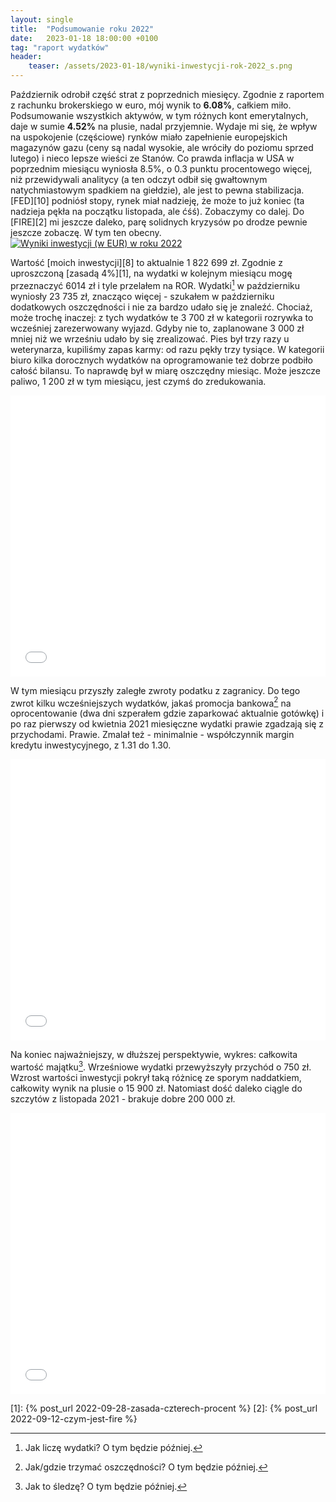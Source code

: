 ```yaml
---
layout: single
title:  "Podsumowanie roku 2022"
date:   2023-01-18 18:00:00 +0100
tag: "raport wydatków"
header:
    teaser: /assets/2023-01-18/wyniki-inwestycji-rok-2022_s.png
---
```

Październik odrobił część strat z poprzednich miesięcy. Zgodnie z raportem z rachunku brokerskiego w euro, mój wynik to **6.08%**, całkiem miło. Podsumowanie wszystkich aktywów, w tym różnych kont emerytalnych, daje w sumie **4.52%** na plusie, nadal przyjemnie. Wydaje mi się, że wpływ na uspokojenie (częściowe) rynków miało zapełnienie europejskich magazynów gazu (ceny są nadal wysokie, ale wróciły do poziomu sprzed lutego) i nieco lepsze wieści ze Stanów. Co prawda inflacja w USA w poprzednim miesiącu wyniosła 8.5%, o 0.3 punktu procentowego więcej, niż przewidywali analitycy (a ten odczyt odbił się gwałtownym natychmiastowym spadkiem na giełdzie), ale jest to pewna stabilizacja. [FED][10] podniósł stopy, rynek miał nadzieję, że może to już koniec (ta nadzieja pękła na początku listopada, ale ćśś). Zobaczymy co dalej. Do [FIRE][2] mi jeszcze daleko, parę solidnych kryzysów po drodze pewnie jeszcze zobaczę. W tym ten obecny.
[![Wyniki inwestycji (w EUR) w roku 2022](/assets/2023-01-18/wyniki-inwestycji-rok-2022_s.png)](/assets/2023-01-18/wyniki-inwestycji-rok-2022.png)

Wartość [moich inwestycji][8] to aktualnie 1 822 699 zł. Zgodnie z uproszczoną [zasadą 4%][1], na wydatki w kolejnym miesiącu mogę przeznaczyć 6014 zł i tyle przelałem na ROR. Wydatki[^3] w październiku wyniosły 23 735 zł, znacząco więcej - szukałem w październiku dodatkowych oszczędności i nie za bardzo udało się je znaleźć. Chociaż, może trochę inaczej: z tych wydatków te 3 700 zł w kategorii rozrywka to wcześniej zarezerwowany wyjazd. Gdyby nie to, zaplanowane 3 000 zł mniej niż we wrześniu udało by się zrealizować. Pies był trzy razy u weterynarza, kupiliśmy zapas karmy: od razu pękły trzy tysiące. W kategorii biuro kilka dorocznych wydatków na oprogramowanie też dobrze podbiło całość bilansu. To naprawdę był w miarę oszczędny miesiąc. Może jeszcze paliwo, 1 200 zł w tym miesiącu, jest czymś do zredukowania.
<iframe markdown="0" title="Podsumowanie wydatków w 2022" src="/assets/2023-01-18/wydatki-2022.html" width="100%" height="450px" frameborder="0"></iframe>

W tym miesiącu przyszły zaległe zwroty podatku z zagranicy. Do tego zwrot kilku wcześniejszych wydatków, jakaś promocja bankowa[^5] na oprocentowanie (dwa dni szperałem gdzie zaparkować aktualnie gotówkę) i po raz pierwszy od kwietnia 2021 miesięczne wydatki prawie zgadzają się z przychodami. Prawie. Zmalał też - minimalnie - współczynnik margin kredytu inwestycyjnego, z 1.31 do 1.30.
<iframe markdown="0" title="Podsumowanie przychodów w 2022" src="/assets/2023-01-18/przychody-2022.html" width="100%" height="450px" frameborder="0"></iframe>

Na koniec najważniejszy, w dłuższej perspektywie, wykres: całkowita wartość majątku[^6]. Wrześniowe wydatki przewyższyły przychód o 750 zł. Wzrost wartości inwestycji pokrył taką różnicę ze sporym naddatkiem, całkowity wynik na plusie o 15 900 zł. Natomiast dość daleko ciągle do szczytów z listopada 2021 - brakuje dobre 200 000 zł.
<iframe markdown="0" title="Podsumowanie majątku w 2022" src="/assets/2023-01-18/całkowity-majątek-2022.html" width="100%" height="450px" frameborder="0"></iframe>

[1]: {% post_url 2022-09-28-zasada-czterech-procent %}
[2]: {% post_url 2022-09-12-czym-jest-fire %}
[^3]: Jak liczę wydatki? O tym będzie później.
[^4]: Zdaję sobie sprawę, jak absurdalnie to brzmi dla 99% mieszkających w Polsce. O tym będzie później.
[^5]: Jak/gdzie trzymać oszczędności? O tym będzie później.
[^6]: Jak to śledzę? O tym będzie później.
[^7]: Jak się tutaj znalazłem i jak to się zaczęło? Zgadliście: o tym będzie później.
[8]: {% post_url 2022-10-26-w-co-inwestuję %}
[9]: https://en.wikipedia.org/wiki/International_Monetary_Fund
[10]: https://en.wikipedia.org/wiki/Federal_Reserve
